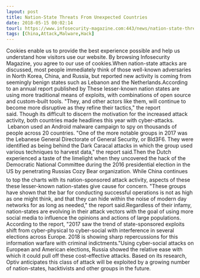 ```yaml
---
layout: post
title: Nation-State Threats From Unexpected Countries
date: 2018-05-15 00:02:14
tourl: https://www.infosecurity-magazine.com:443/news/nation-state-threats-from/
tags: [China,Attack,Malware,Hack]
---
```

Cookies enable us to provide the best experience possible and help us understand how visitors use our website. By browsing Infosecurity Magazine, you agree to our use of cookies.When nation-state attacks are discussed, most people immediately think of those well-known adversaries in North Korea, China, and Russia, but reported new activity is coming from seemingly benign states such as Lebanon and the Netherlands.According to an annual report published by These lesser-known nation states are using more traditional means of exploits, with combinations of open source and custom-built tools. "They, and other actors like them, will continue to become more disruptive as they refine their tactics," the report said. Though its difficult to discern the motivation for the increased attack activity, both countries made headlines this year with cyber-attacks.  Lebanon used an Android malware campaign to spy on thousands of people across 20 countries. "One of the more notable groups in 2017 was the Lebanese General Directorate of General Security, or Bld3F6. They were identified as being behind the Dark Caracal attacks in which the group used various techniques to harvest data," the report said.Then the Dutch experienced a taste of the limelight when they uncovered the hack of the Democratic National Committee during the 2016 presidential election in the US by penetrating Russias Cozy Bear organization. While China continues to top the charts with its nation-sponsored attack activity, aspects of these these lesser-known nation-states give cause for concern. "These groups have shown that the bar for conducting successful operations is not as high as one might think, and that they can hide within the noise of modern day networks for as long as needed," the report said.Regardless of their infamy, nation-states are evolving in their attack vectors with the goal of using more social media to influence the opinions and actions of large populations. According to the report, "2017 saw the trend of state-sponsored exploits shift from cyber-physical to cyber-social with interference in several elections across Europe. 2018 is showing sharp repercussions for this information warfare with criminal indictments."Using cyber-social attacks on European and American elections, Russia showed the relative ease with which it could pull off these cost-effective attacks. Based on its research, Optiv anticipates this class of attack will be exploited by a growing number of nation-states, hacktivists and other groups in the future. 